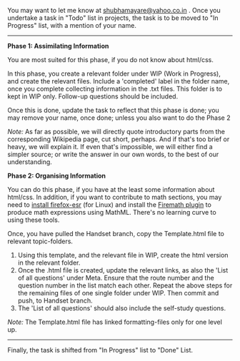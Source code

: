 You may want to let me know at shubhamayare@yahoo.co.in . Once you undertake a task in "Todo" list in projects, the task is to be moved to "In Progress" list, with a mention of your name.

*************

**Phase 1: Assimilating Information**

You are most suited for this phase, if you do not know about html/css. 

In this phase, you create a relevant folder under WIP (Work in Progress), and create the relevant files. Include a 'completed' label in the folder name, once you complete collecting information in the .txt files. This folder is to kept in WIP only. Follow-up questions should be included.

Once this is done, update the task to reflect that this phase is done; you may remove your name, once done; unless you also want to do the Phase 2

*Note:* As far as possible, we will directly quote introductory parts from the corresponding Wikipedia page, cut short, perhaps. And if that's too brief or heavy, we will explain it. If even that's impossible, we will either find a simpler source; or write the answer in our own words, to the best of our understanding. 

**Phase 2: Organising Information**

You can do this phase, if you have at the least some information about html/css. In addition, if you want to contribute to math sections, you may need to [install firefox-esr](https://askubuntu.com/questions/894871/how-do-i-install-firefox-52-esr-on-16-04/897911#897911) (for Linux) and install the [Firemath plugin](https://askubuntu.com/questions/894871/how-do-i-install-firefox-52-esr-on-16-04/897911#897911) to produce math expressions using MathML. There's no learning curve to using these tools.

Once, you have pulled the Handset branch, copy the Template.html file to relevant topic-folders.
1. Using this template, and the relevant file in WIP, create the html version in the relevant folder.
2. Once the .html file is created, update the relevant links, as also the 'List of all questions' under Meta. Ensure that the route number and the question number in the list match each other.
Repeat the above steps for the remaining files of one single folder under WIP. Then commit and push, to Handset branch.
3. The 'List of all questions' should also include the self-study questions.

*Note:* The Template.html file has linked formatting-files only for one level up.

*************

Finally, the task is shifted from "In Progress" list to "Done" List.

